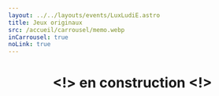 ```yaml
---
layout: ../../layouts/events/LuxLudiE.astro
title: Jeux originaux
src: /accueil/carrousel/memo.webp
inCarrousel: true
noLink: true
---
```

<center>

# <!> en construction <!>

</center>
